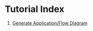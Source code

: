 # Tutorial Index

1. [Generate Application/Flow Diagram](tutorial-mermaid-generate-architecture-diagram-from-code.yaml)
